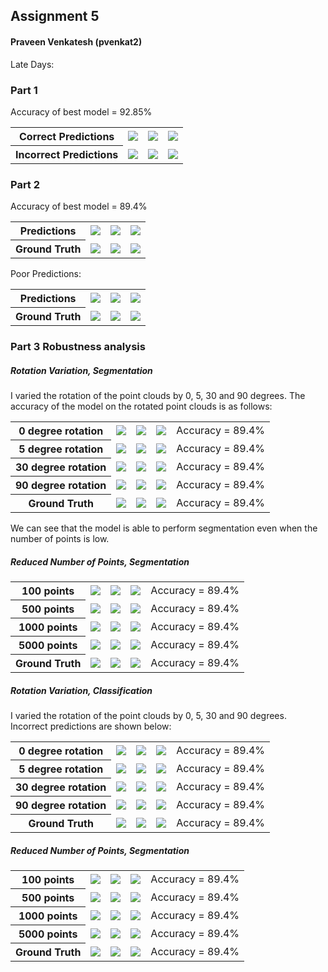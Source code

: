 ## Assignment 5 

#### Praveen Venkatesh (pvenkat2)

Late Days: 
### Part 1

Accuracy of best model = 92.85%

<table>
<tr>
    <th>Correct Predictions</th>
    <td> <img src = "output/cls/gt_exp_0.gif" /> </td>
    <td> <img src = "output/cls/gt_exp_700.gif" /> </td>
    <td> <img src = "output/cls/gt_exp_900.gif" /> </td>
</tr>
<tr>
    <th>Incorrect Predictions</th>
   <td>  <img src = "output/cls/gt_exp_543.gif" /> </td>
    <td> <img src = "output/cls/gt_exp_685.gif" /> </td>
    <td> <img src = "output/cls/gt_exp_948.gif" /> </td>
</tr>

</table>



### Part 2

Accuracy of best model = 89.4%


<table>
<tr>
    <th>Predictions</th>
    <td> <img src = "output/seg/pred_exp_0.gif" /> </td>
    <td> <img src = "output/seg/pred_exp_0.gif" /> </td>
  <td> <img src = "output/seg/pred_exp_0.gif" /> </td>
</tr>
<tr>
    <th>Ground Truth</th>
   <td>  <img src = "output/seg/gt_exp_0.gif" /> </td>
    <td> <img src = "output/seg/gt_exp_0.gif" /> </td>
    <td> <img src = "output/seg/gt_exp_0.gif" /> </td>
</tr>
</table>

Poor Predictions:


<table>
<tr>
    <th>Predictions</th>
    <td> <img src = "output/seg/pred_exp_573.gif" /> </td>
    <td> <img src = "output/seg/pred_exp_484.gif" /> </td>
  <td> <img src = "output/seg/pred_exp_229.gif" /> </td>
</tr>
<tr>
    <th>Ground Truth</th>
   <td>  <img src = "output/seg/gt_exp_573.gif" /> </td>
    <td> <img src = "output/seg/gt_exp_484.gif" /> </td>
    <td> <img src = "output/seg/gt_exp_229.gif" /> </td>
</tr>
</table>


### Part 3 Robustness analysis



##### Rotation Variation, Segmentation

I varied the rotation of the point clouds by 0, 5, 30 and 90 degrees. The accuracy of the model on the rotated point clouds is as follows:
<table>
<tr>
    <th>0 degree rotation</th>
    <td> <img src = "output/seg/pred_exp_500.gif" /> </td>
    <td> <img src = "output/seg/pred_exp_600.gif" /> </td>
    <td> <img src = "output/seg/pred_exp_100.gif" /> </td>
  <td> Accuracy = 89.4% </td>
</tr>
<tr>
    <th>5 degree rotation</th>
    <td> <img src = "output/seg_rotate_8/pred_exp_500.gif" /> </td>
    <td> <img src = "output/seg_rotate_8/pred_exp_600.gif" /> </td>
    <td> <img src = "output/seg_rotate_8/pred_exp_100.gif" /> </td>
  <td> Accuracy = 89.4% </td>
</tr>
<tr>
    <th>30 degree rotation</th>
    <td> <img src = "output/seg_rotate_52/pred_exp_500.gif" /> </td>
    <td> <img src = "output/seg_rotate_52/pred_exp_600.gif" /> </td>
    <td> <img src = "output/seg_rotate_52/pred_exp_100.gif" /> </td>
  <td> Accuracy = 89.4% </td>
</tr>
<tr>
    <th>90 degree rotation</th>
    <td> <img src = "output/seg_rotate_157/pred_exp_500.gif" /> </td>
    <td> <img src = "output/seg_rotate_157/pred_exp_600.gif" /> </td>
    <td> <img src = "output/seg_rotate_157/pred_exp_100.gif" /> </td>
  <td> Accuracy = 89.4% </td>
</tr>
<tr>
    <th>Ground Truth</th>
   <td>  <img src = "output/seg/gt_exp_500.gif" /> </td>
    <td> <img src = "output/seg/gt_exp_600.gif" /> </td>
    <td> <img src = "output/seg/gt_exp_100.gif" /> </td>
    <td> Accuracy = 89.4% </td>
</tr>
</table>

We can see that the model is able to perform segmentation even when the number of points is low. 


##### Reduced Number of Points, Segmentation

<table>
<tr>
    <th>100 points</th>
    <td> <img src = "output/seg_lowpoints_100/pred_exp_500.gif" /> </td>
    <td> <img src = "output/seg_lowpoints_100/pred_exp_600.gif" /> </td>
    <td> <img src = "output/seg_lowpoints_100/pred_exp_100.gif" /> </td>
  <td> Accuracy = 89.4% </td>
</tr>       
<tr>
    <th>500 points</th>
    <td> <img src = "output/seg_lowpoints_500/pred_exp_500.gif" /> </td>
    <td> <img src = "output/seg_lowpoints_500/pred_exp_600.gif" /> </td>
    <td> <img src = "output/seg_lowpoints_500/pred_exp_100.gif" /> </td>
  <td> Accuracy = 89.4% </td>
</tr>
<tr>
    <th>1000 points</th>
    <td> <img src = "output/seg_lowpoints_1000/pred_exp_500.gif" /> </td>
    <td> <img src = "output/seg_lowpoints_1000/pred_exp_600.gif" /> </td>
    <td> <img src = "output/seg_lowpoints_1000/pred_exp_100.gif" /> </td>
  <td> Accuracy = 89.4% </td>
</tr>
<tr>
    <th>5000 points</th>
    <td> <img src = "output/seg_lowpoints_1000/pred_exp_500.gif" /> </td>
    <td> <img src = "output/seg_lowpoints_1000/pred_exp_600.gif" /> </td>
    <td> <img src = "output/seg_lowpoints_1000/pred_exp_100.gif" /> </td>
  <td> Accuracy = 89.4% </td>
</tr>

<tr>
    <th>Ground Truth</th>
   <td>  <img src = "output/seg/gt_exp_500.gif" /> </td>
    <td> <img src = "output/seg/gt_exp_600.gif" /> </td>
    <td> <img src = "output/seg/gt_exp_100.gif" /> </td>
    <td> Accuracy = 89.4% </td>
</tr>
</table>


##### Rotation Variation, Classification

I varied the rotation of the point clouds by 0, 5, 30 and 90 degrees. Incorrect predictions are shown below:
<table>
<tr>
    <th>0 degree rotation</th>
    <td> <img src = "output/cls/gt_exp_499.gif" /> </td>
    <td> <img src = "output/cls/gt_exp_600.gif" /> </td>
    <td> <img src = "output/cls/gt_exp_100.gif" /> </td>
  <td> Accuracy = 89.4% </td>
</tr>
<tr>
    <th>5 degree rotation</th>
    <td> <img src = "output/cls8/pred_exp_721.gif" /> </td>
    <td> <img src = "output/cls8/pred_exp_619.gif" /> </td>
    <td> <img src = "output/cls8/pred_exp_646.gif" /> </td>
  <td> Accuracy = 89.4% </td>
</tr>
<tr>
    <th>30 degree rotation</th>
    <td> <img src = "output/cls52/pred_exp_721.gif" /> </td>
    <td> <img src = "output/cls52/pred_exp_646.gif" /> </td>
    <td> <img src = "output/cls52/pred_exp_619.gif" /> </td>
  <td> Accuracy = 89.4% </td>
</tr>
<tr>
    <th>90 degree rotation</th>
    <td> <img src = "output/cls157/pred_exp_157.gif" /> </td>
    <td> <img src = "output/cls157/pred_exp_168.gif" /> </td>
    <td> <img src = "output/cls157/pred_exp_216.gif" /> </td>
  <td> Accuracy = 89.4% </td>
</tr>
<tr>
    <th>Ground Truth</th>
   <td>  <img src = "output/cls/gt_exp_500.gif" /> </td>
    <td> <img src = "output/cls/gt_exp_600.gif" /> </td>
    <td> <img src = "output/cls/gt_exp_100.gif" /> </td>
    <td> Accuracy = 89.4% </td>
</tr>
</table>


##### Reduced Number of Points, Segmentation

<table>
<tr>
    <th>100 points</th>
    <td> <img src = "output/seg_lowpoints_100/pred_exp_500.gif" /> </td>
    <td> <img src = "output/seg_lowpoints_100/pred_exp_600.gif" /> </td>
    <td> <img src = "output/seg_lowpoints_100/pred_exp_100.gif" /> </td>
  <td> Accuracy = 89.4% </td>
</tr>
<tr>
    <th>500 points</th>
    <td> <img src = "output/seg_lowpoints_500/pred_exp_500.gif" /> </td>
    <td> <img src = "output/seg_lowpoints_500/pred_exp_600.gif" /> </td>
    <td> <img src = "output/seg_lowpoints_500/pred_exp_100.gif" /> </td>
  <td> Accuracy = 89.4% </td>
</tr>
<tr>
    <th>1000 points</th>
    <td> <img src = "output/seg_lowpoints_1000/pred_exp_500.gif" /> </td>
    <td> <img src = "output/seg_lowpoints_1000/pred_exp_600.gif" /> </td>
    <td> <img src = "output/seg_lowpoints_1000/pred_exp_100.gif" /> </td>
  <td> Accuracy = 89.4% </td>
</tr>
<tr>
    <th>5000 points</th>
    <td> <img src = "output/seg_lowpoints_1000/pred_exp_500.gif" /> </td>
    <td> <img src = "output/seg_lowpoints_1000/pred_exp_600.gif" /> </td>
    <td> <img src = "output/seg_lowpoints_1000/pred_exp_100.gif" /> </td>
  <td> Accuracy = 89.4% </td>
</tr>
<tr>
    <th>Ground Truth</th>
   <td>  <img src = "output/seg/gt_exp_500.gif" /> </td>
    <td> <img src = "output/seg/gt_exp_600.gif" /> </td>
    <td> <img src = "output/seg/gt_exp_100.gif" /> </td>
    <td> Accuracy = 89.4% </td>
</tr>
</table>

